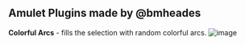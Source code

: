 ## Amulet Plugins made by @bmheades

**Colorful Arcs** - fills the selection with random colorful arcs.
![image](https://user-images.githubusercontent.com/19233375/134898890-cfaad116-ca06-4238-99cb-2170ccc61bcb.png)

